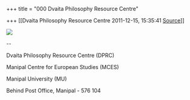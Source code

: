 +++
title = "000 Dvaita Philosophy Resource Centre"

+++
[[Dvaita Philosophy Resource Centre	2011-12-15, 15:35:41 [Source](https://groups.google.com/g/bvparishat/c/MSphnW9OA7k)]]



  



![](https://groups.google.com/group/bvparishat/attach/38614b351fdef5ed/image001.png?part=0.1)

  
  
  
--  

Dvaita Philosophy Resource Centre (DPRC)

Manipal Centre for European Studies (MCES)

Manipal University (MU)

Behind Post Office, Manipal - 576 104

  

